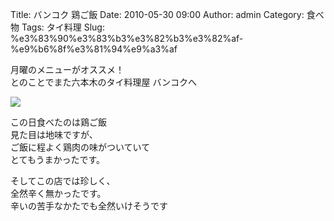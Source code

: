 Title: バンコク 鶏ご飯
Date: 2010-05-30 09:00
Author: admin
Category: 食べ物
Tags: タイ料理
Slug: %e3%83%90%e3%83%b3%e3%82%b3%e3%82%af-%e9%b6%8f%e3%81%94%e9%a3%af

月曜のメニューがオススメ！  
とのことでまた六本木のタイ料理屋 バンコクへ

[![](http://farm5.static.flickr.com/4032/4641375359_c906724a8a_m.jpg)](http://www.flickr.com/photos/46200029@N06/4641375359/)

この日食べたのは鶏ご飯  
見た目は地味ですが、  
ご飯に程よく鶏肉の味がついていて  
とてもうまかったです。

そしてこの店では珍しく、  
全然辛く無かったです。  
辛いの苦手なかたでも全然いけそうです
